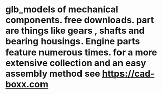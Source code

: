 # glb_models of mechanical components. free downloads. part are things like gears , shafts and bearing housings. Engine parts feature numerous times. for a more extensive collection and an easy assembly method see https://cad-boxx.com 
